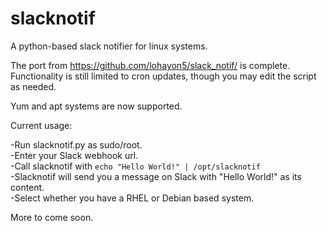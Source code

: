 # slacknotif
A python-based slack notifier for linux systems. 

The port from https://github.com/lohayon5/slack_notif/ is complete. Functionality is still limited to cron updates, though you may edit the script as needed.

Yum and apt systems are now supported. 

Current usage: 

-Run slacknotif.py as sudo/root.  
-Enter your Slack webhook url.  
-Call slacknotif with ```echo "Hello World!" | /opt/slacknotif```  
-Slacknotif will send you a message on Slack with "Hello World!" as its content.  
-Select whether you have a RHEL or Debian based system.  

More to come soon.
